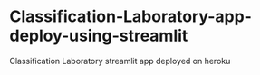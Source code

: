 # Classification-Laboratory-app-deploy-using-streamlit
Classification Laboratory streamlit app deployed on heroku

